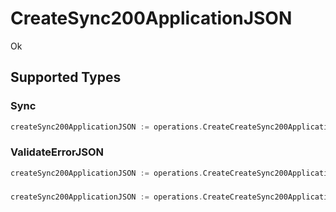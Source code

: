 # CreateSync200ApplicationJSON

Ok


## Supported Types

### Sync

```go
createSync200ApplicationJSON := operations.CreateCreateSync200ApplicationJSONSync(shared.Sync{/* values here */})
```

### ValidateErrorJSON

```go
createSync200ApplicationJSON := operations.CreateCreateSync200ApplicationJSONValidateErrorJSON(shared.ValidateErrorJSON{/* values here */})
```

### 

```go
createSync200ApplicationJSON := operations.CreateCreateSync200ApplicationJSONStr(string{/* values here */})
```


